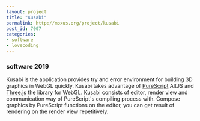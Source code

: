 ```yaml
---
layout: project
title: "Kusabi"
permalink: http://moxus.org/project/kusabi
post_id: 7007
categories:
- software
- lovecoding
---
```


### software 2019

Kusabi is the application provides try and error environment for building 3D graphics in WebGL quickly. Kusabi takes advantage of [PureScript](http://www.purescript.org) AltJS and [Three.js](https://threejs.org) the library for WebGL. Kusabi consists of editor, render view and communication way of PureScript's compiling process with. Compose graphics by PureScript functions on the editor, you can get result of rendering on the render view repetitively.


